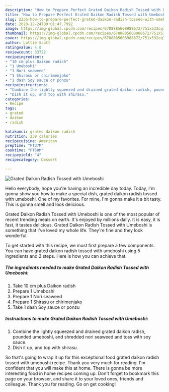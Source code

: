 ```yaml
---
description: "How to Prepare Perfect Grated Daikon Radish Tossed with Umeboshi"
title: "How to Prepare Perfect Grated Daikon Radish Tossed with Umeboshi"
slug: 2236-how-to-prepare-perfect-grated-daikon-radish-tossed-with-umeboshi
date: 2020-12-24T09:01:47.799Z
image: https://img-global.cpcdn.com/recipes/6708885608988672/751x532cq70/grated-daikon-radish-tossed-with-umeboshi-recipe-main-photo.jpg
thumbnail: https://img-global.cpcdn.com/recipes/6708885608988672/751x532cq70/grated-daikon-radish-tossed-with-umeboshi-recipe-main-photo.jpg
cover: https://img-global.cpcdn.com/recipes/6708885608988672/751x532cq70/grated-daikon-radish-tossed-with-umeboshi-recipe-main-photo.jpg
author: Lottie Scott
ratingvalue: 4.8
reviewcount: 33722
recipeingredient:
- "10 cm plus Daikon radish"
- "1 Umeboshi"
- "1 Nori seaweed"
- "1 Shirasu or chirimenjako"
- "1 dash Soy sauce or ponzu"
recipeinstructions:
- "Combine the lightly squeezed and drained grated daikon radish, pounded umeboshi, and shredded nori seaweed and toss with soy sauce."
- "Dish it up, and top with shirasu."
categories:
- Recipe
tags:
- grated
- daikon
- radish

katakunci: grated daikon radish 
nutrition: 239 calories
recipecuisine: American
preptime: "PT37M"
cooktime: "PT58M"
recipeyield: "4"
recipecategory: Dessert

---
```



![Grated Daikon Radish Tossed with Umeboshi](https://img-global.cpcdn.com/recipes/6708885608988672/751x532cq70/grated-daikon-radish-tossed-with-umeboshi-recipe-main-photo.jpg)

Hello everybody, hope you're having an incredible day today. Today, I'm gonna show you how to make a special dish, grated daikon radish tossed with umeboshi. One of my favorites. For mine, I'm gonna make it a bit tasty. This is gonna smell and look delicious.

Grated Daikon Radish Tossed with Umeboshi is one of the most popular of recent trending meals on earth. It's enjoyed by millions daily. It is easy, it is fast, it tastes delicious. Grated Daikon Radish Tossed with Umeboshi is something that I've loved my whole life. They're fine and they look wonderful.




To get started with this recipe, we must first prepare a few components. You can have grated daikon radish tossed with umeboshi using 5 ingredients and 2 steps. Here is how you can achieve that.

<!--inarticleads1-->

##### The ingredients needed to make Grated Daikon Radish Tossed with Umeboshi:

1. Take 10 cm plus Daikon radish
1. Prepare 1 Umeboshi
1. Prepare 1 Nori seaweed
1. Prepare 1 Shirasu or chirimenjako
1. Take 1 dash Soy sauce or ponzu




<!--inarticleads2-->

##### Instructions to make Grated Daikon Radish Tossed with Umeboshi:

1. Combine the lightly squeezed and drained grated daikon radish, pounded umeboshi, and shredded nori seaweed and toss with soy sauce.
1. Dish it up, and top with shirasu.




So that's going to wrap it up for this exceptional food grated daikon radish tossed with umeboshi recipe. Thank you very much for reading. I'm confident that you will make this at home. There is gonna be more interesting food in home recipes coming up. Don't forget to bookmark this page on your browser, and share it to your loved ones, friends and colleague. Thank you for reading. Go on get cooking!
